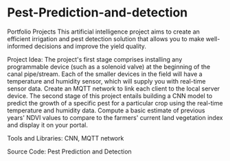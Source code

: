# Pest-Prediction-and-detection
Portfolio Projects
This artificial intelligence project aims to create an efficient irrigation and pest detection solution that allows you to make well-informed decisions and improve the yield quality.

Project Idea: The project's first stage comprises installing any programmable device (such as a solenoid valve) at the beginning of the canal pipe/stream. Each of the smaller devices in the field will have a temperature and humidity sensor, which will supply you with real-time sensor data. Create an MQTT network to link each client to the local server device. The second stage of this project entails building a CNN model to predict the growth of a specific pest for a particular crop using the real-time temperature and humidity data. Compute a basic estimate of previous years' NDVI values to compare to the farmers' current land vegetation index and display it on your portal.

Tools and Libraries: CNN, MQTT network

Source Code: Pest Prediction and Detection
